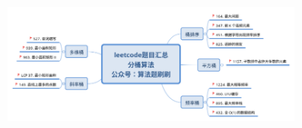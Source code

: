 ![20211031001319](https://raw.githubusercontent.com/corykingsf/hack-interview-handbook/main/image/20211031001319.png)